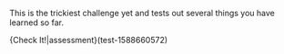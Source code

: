 This is the trickiest challenge yet and tests out several things you have learned so far.

{Check It!|assessment}(test-1588660572)
